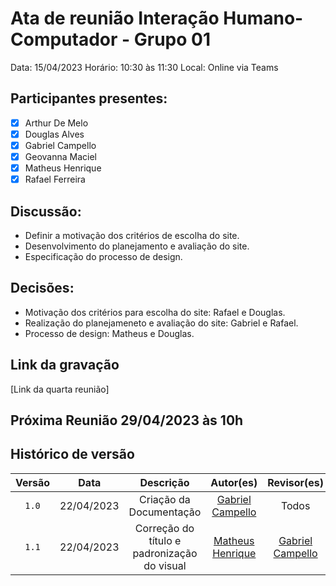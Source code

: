 # Ata de reunião Interação Humano-Computador - Grupo 01

Data: 15/04/2023
Horário: 10:30 às 11:30
Local: Online via Teams

## Participantes presentes:

- [x] Arthur De Melo
- [x] Douglas Alves
- [x] Gabriel Campello
- [x] Geovanna Maciel
- [x] Matheus Henrique
- [x] Rafael Ferreira

## Discussão:

- Definir a motivação dos critérios de escolha do site.
- Desenvolvimento do planejamento e avaliação do site.
- Especificação do processo de design.

## Decisões:

- Motivação dos critérios para escolha do site: Rafael e Douglas.
- Realização do planejameneto e avaliação do site: Gabriel e Rafael.
- Processo de design: Matheus e Douglas.

## Link da gravação

[Link da quarta reunião]

## Próxima Reunião 29/04/2023 às 10h

## Histórico de versão

| Versão |    Data    |                  Descrição                  |                    Autor(es)                     |                 Revisor(es)                 |
| :----: | :--------: | :-----------------------------------------: | :----------------------------------------------: | :-----------------------------------------: |
| `1.0`  | 22/04/2023 |           Criação da Documentação           |   [Gabriel Campello](https://github.com/G16C)    |                    Todos                    |
| `1.1`  | 22/04/2023 | Correção do título e padronização do visual | [Matheus Henrique](https://github.com/mathonaut) | [Gabriel Campello](https://github.com/G16C) |

